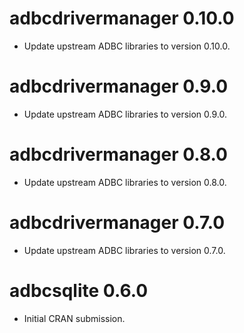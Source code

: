 # adbcdrivermanager 0.10.0

- Update upstream ADBC libraries to version 0.10.0.

# adbcdrivermanager 0.9.0

- Update upstream ADBC libraries to version 0.9.0.

# adbcdrivermanager 0.8.0

- Update upstream ADBC libraries to version 0.8.0.

# adbcdrivermanager 0.7.0

- Update upstream ADBC libraries to version 0.7.0.

# adbcsqlite 0.6.0

* Initial CRAN submission.
